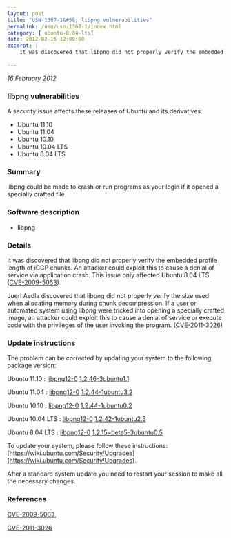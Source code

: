 ```yaml
---
layout: post
title: "USN-1367-1&#58; libpng vulnerabilities"
permalink: /usn/usn-1367-1/index.html
category: [ ubuntu-8.04-lts]
date: 2012-02-16 12:00:00
excerpt: |
    It was discovered that libpng did not properly verify the embedded profile length of iCCP chunks. An attacker could exploit this to cause a denial of service via application crash. This issue only affected Ubuntu 8.04 LTS. ([CVE-2009-5063](http://people.ubuntu.com/~ubuntu-security/cve/CVE-2009-5063))
    
--- 
```

 
 

*16 February 2012*

### libpng vulnerabilities

A security issue affects these releases of Ubuntu and its derivatives:

* Ubuntu 11.10
* Ubuntu 11.04
* Ubuntu 10.10
* Ubuntu 10.04 LTS
* Ubuntu 8.04 LTS

### Summary

libpng could be made to crash or run programs as your login if it opened a specially crafted file.

### Software description

* libpng 

### Details

It was discovered that libpng did not properly verify the embedded profile length of iCCP chunks. An attacker could exploit this to cause a denial of service via application crash. This issue only affected Ubuntu 8.04 LTS. ([CVE-2009-5063](http://people.ubuntu.com/~ubuntu-security/cve/CVE-2009-5063))

Jueri Aedla discovered that libpng did not properly verify the size used when allocating memory during chunk decompression. If a user or automated system using libpng were tricked into opening a specially crafted image, an attacker could exploit this to cause a denial of service or execute code with the privileges of the user invoking the program. ([CVE-2011-3026](http://people.ubuntu.com/~ubuntu-security/cve/CVE-2011-3026)) 

### Update instructions

The problem can be corrected by updating your system to the following package version:

Ubuntu 11.10
 : [libpng12-0](https://launchpad.net/ubuntu/+source/libpng) <span> [1.2.46-3ubuntu1.1](https://launchpad.net/ubuntu/+source/libpng/1.2.46-3ubuntu1.1) </span> 

Ubuntu 11.04
 : [libpng12-0](https://launchpad.net/ubuntu/+source/libpng) <span> [1.2.44-1ubuntu3.2](https://launchpad.net/ubuntu/+source/libpng/1.2.44-1ubuntu3.2) </span> 

Ubuntu 10.10
 : [libpng12-0](https://launchpad.net/ubuntu/+source/libpng) <span> [1.2.44-1ubuntu0.2](https://launchpad.net/ubuntu/+source/libpng/1.2.44-1ubuntu0.2) </span> 

Ubuntu 10.04 LTS
 : [libpng12-0](https://launchpad.net/ubuntu/+source/libpng) <span> [1.2.42-1ubuntu2.3](https://launchpad.net/ubuntu/+source/libpng/1.2.42-1ubuntu2.3) </span> 

Ubuntu 8.04 LTS
 : [libpng12-0](https://launchpad.net/ubuntu/+source/libpng) <span> [1.2.15~beta5-3ubuntu0.5](https://launchpad.net/ubuntu/+source/libpng/1.2.15~beta5-3ubuntu0.5) </span> 

To update your system, please follow these instructions: [https://wiki.ubuntu.com/Security/Upgrades](https://wiki.ubuntu.com/Security/Upgrades).

After a standard system update you need to restart your session to make all the necessary changes. 

### References

 
 [CVE-2009-5063](http://people.ubuntu.com/~ubuntu-security/cve/CVE-2009-5063), 

 [CVE-2011-3026](http://people.ubuntu.com/~ubuntu-security/cve/CVE-2011-3026)
 

